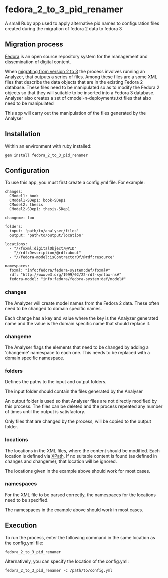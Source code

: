 # fedora_2_to_3_pid_renamer
A small Ruby app used to apply alternative pid names to configuration files 
created during the migration of fedora 2 data to fedora 3

## Migration process

[Fedora](https://wiki.duraspace.org/display/FF/Fedora+Repository+Home) is an 
open source repository system for the management and dissemination of digital content.

When [migrating from version 2 to 3](http://fedorarepository.org/sites/fedorarepository.org/files/documentation/3.2.1/index.html)
the process involves running an Analyzer, that outputs a series of files. 
Among these files are a some XML files that describe the data objects that 
are in the existing Fedora 2 database. These files need to be manipulated
so as to modify the Fedora 2 objects so that they will suitable to be inserted
into a Fedora 3 database. Analyser also creates a set of cmodel-n-deployments.txt 
files that also need to be manipulated

This app will carry out the manipulation of the files generated by the Analyser

## Installation

Within an environment with ruby installed:

    gem install fedora_2_to_3_pid_renamer

## Configuration

To use this app, you must first create a config.yml file. For example:

```
changes:
  CModel1: book
  CModel1-SDep1: book-SDep1
  CModel2: thesis
  CModel2-SDep1: thesis-SDep1

changeme: foo

folders:
  input: 'path/to/analyser/files'
  output: 'path/to/output/location'

locations:
  - "//foxml:digitalObject/@PID"
  - "//rdf:Description/@rdf:about"
  - "//fedora-model:isContractorOf/@rdf:resource"

namespaces:
  foxml: "info:fedora/fedora-system:def/foxml#"
  rdf: "http://www.w3.org/1999/02/22-rdf-syntax-ns#"
  fedora-model: "info:fedora/fedora-system:def/model#"
```

### changes

The Analyzer will create model names from the Fedora 2 data. These often need to 
be changed to domain specific names. 

Each change has a key and value where the key is the Analyzer generated name and 
the value is the domain specific name that should replace it.

### changeme

The Analyser flags the elements that need to be changed by adding a 'changeme'
namespace to each one. This needs to be replaced with a domain specific
namespace.

### folders

Defines the paths to the input and output folders. 

The input folder should contain the files generated by the Analyser

An output folder is used so that Analyser files are not directly modified by
this process. The files can be deleted and the process repeated any number
of times until the output is satisfactory.

Only files that are changed by the process, will be copied to the output folder.

### locations

The locations in the XML files, where the content should be modified. Each 
location is defined via [XPath](http://www.w3.org/TR/xpath20/). If no suitable
content is found (as defined in changes and changeme), that location will be
ignored. 

The locations given in the example above should work for most cases.

### namespaces

For the XML file to be parsed correctly, the namespaces for the locations need
to be specified.

The namespaces in the example above should work in most cases.

## Execution

To run the process, enter the following command in the same location as the
config.yml file:

```
fedora_2_to_3_pid_renamer
```

Alternatively, you can specify the location of the config.yml:

```
fedora_2_to_3_pid_renamer -c /path/to/config.yml